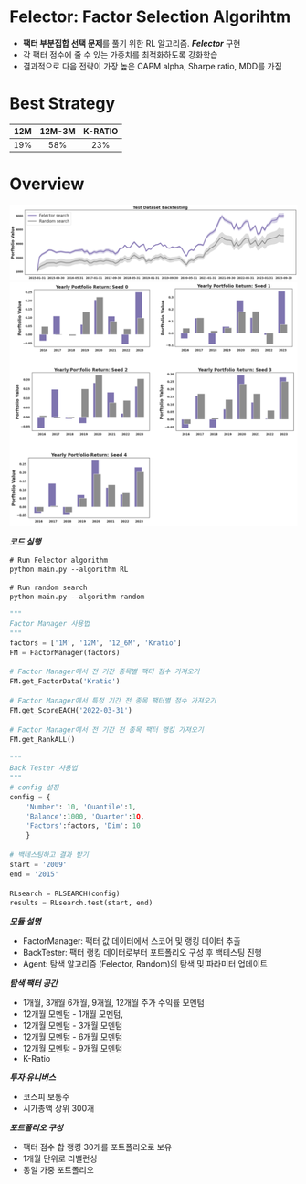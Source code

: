 # Felector: Factor Selection Algorihtm
- **팩터 부분집합 선택  문제**를 풀기 위한 RL 알고리즘. ***Felector*** 구현
- 각 팩터 점수에 줄 수 있는 가중치를 최적화하도록 강화학습
- 결과적으로 다음 전략이 가장 높은 CAPM alpha, Sharpe ratio, MDD를 가짐 <br>

# Best Strategy

| 12M | 12M-3M  | K-RATIO |
|:--:|:--:|:--:|
|19%  | 58% | 23%  |


# Overview

![](result/plot.png)
![](result/bar.png)

***코드 실행***

    # Run Felector algorithm
    python main.py --algorithm RL 
    
    # Run random search
    python main.py --algorithm random

```python
"""
Factor Manager 사용법
"""
factors = ['1M', '12M', '12_6M', 'Kratio']
FM = FactorManager(factors)

# Factor Manager에서 전 기간 종목별 팩터 점수 가져오기
FM.get_FactorData('Kratio')

# Factor Manager에서 특정 기간 전 종목 팩터별 점수 가져오기
FM.get_ScoreEACH('2022-03-31')

# Factor Manager에서 전 기간 전 종목 팩터 랭킹 가져오기
FM.get_RankALL()

"""
Back Tester 사용법
"""
# config 설정
config = {
    'Number': 10, 'Quantile':1, 
    'Balance':1000, 'Quarter':1Q, 
    'Factors':factors, 'Dim': 10
    }

# 백테스팅하고 결과 받기
start = '2009'
end = '2015'

RLsearch = RLSEARCH(config)
results = RLsearch.test(start, end)
```

***모듈 설명***
- FactorManager: 팩터 값 데이터에서 스코어 및 랭킹 데이터 추출
- BackTester: 팩터 랭킹 데이터로부터 포트폴리오 구성 후 백테스팅 진행
- Agent: 탐색 알고리즘 (Felector, Random)의 탐색 및 파라미터 업데이트 

***탐색 팩터 공간***
- 1개월, 3개월 6개월, 9개월, 12개월 주가 수익률 모멘텀 
- 12개월 모멘텀 - 1개월 모멘텀, 
- 12개월 모멘텀 - 3개월 모멘텀
- 12개월 모멘텀 - 6개월 모멘텀
- 12개월 모멘텀 - 9개월 모멘텀
- K-Ratio

***투자 유니버스***
- 코스피 보통주
- 시가총액 상위 300개


***포트폴리오 구성***
- 팩터 점수 합 랭킹 30개를 포트폴리오로 보유
- 1개월 단위로 리밸런싱
- 동일 가중 포트폴리오
